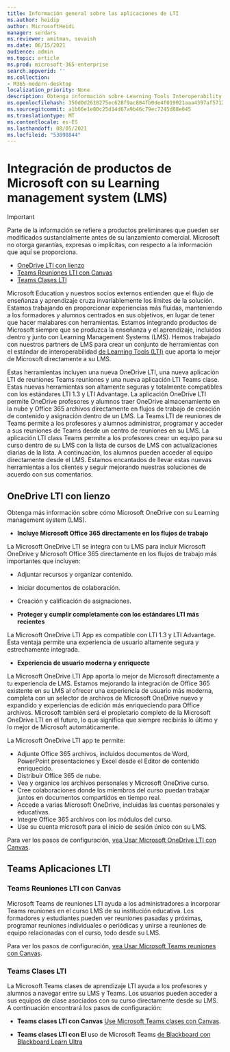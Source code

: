 ```yaml
---
title: Información general sobre las aplicaciones de LTI
ms.author: heidip
author: MicrosoftHeidi
manager: serdars
ms.reviewer: amitman, sovaish
ms.date: 06/15/2021
audience: admin
ms.topic: article
ms.prod: microsoft-365-enterprise
search.appverid: ''
ms.collection:
- M365-modern-desktop
localization_priority: None
description: Obtenga información sobre Learning Tools Interoperability (LTI) Office aplicaciones en M365 y cómo ayudarán a los formadores al integrar aplicaciones de Office en su sistema de administración de Learning (LMS).
ms.openlocfilehash: 350d0d2618275ec628f9ac884fb0de4f019021aaa4397af57129fa29bbfcb86b
ms.sourcegitcommit: a1b66e1e80c25d14d67a9b46c79ec7245d88e045
ms.translationtype: MT
ms.contentlocale: es-ES
ms.lasthandoff: 08/05/2021
ms.locfileid: "53898844"
---
```

# <a name="integrating-microsoft-products-with-your-learning-management-system-lms"></a>Integración de productos de Microsoft con su Learning management system (LMS)

> [!IMPORTANT]
> Parte de la información se refiere a productos preliminares que pueden ser modificados sustancialmente antes de su lanzamiento comercial. Microsoft no otorga garantías, expresas o implícitas, con respecto a la información que aquí se proporciona.

- [OneDrive LTI con lienzo](#onedrive-lti-with-canvas)
- [Teams Reuniones LTI con Canvas](#teams-meetings-lti-with-canvas)
- [Teams Clases LTI](#teams-classes-lti)

Microsoft Education y nuestros socios externos entienden que el flujo de enseñanza y aprendizaje cruza invariablemente los límites de la solución. Estamos trabajando en proporcionar experiencias más fluidas, manteniendo a los formadores y alumnos centrados en sus objetivos, en lugar de tener que hacer malabares con herramientas. Estamos integrando productos de Microsoft siempre que se produzca la enseñanza y el aprendizaje, incluidos dentro y junto con Learning Management Systems (LMS). Hemos trabajado con nuestros partners de LMS para crear un conjunto de herramientas con el estándar de interoperabilidad [de Learning Tools (LTI)](https://www.imsglobal.org/activity/learning-tools-interoperability) que aporta lo mejor de Microsoft directamente a su LMS.

Estas herramientas incluyen una nueva OneDrive LTI, una nueva aplicación LTI de reuniones Teams reuniones y una nueva aplicación LTI Teams clase. Estas nuevas herramientas son altamente seguras y totalmente compatibles con los estándares LTI 1.3 y LTI Advantage. La aplicación OneDrive LTI permite OneDrive profesores y alumnos traer OneDrive almacenamiento en la nube y Office 365 archivos directamente en flujos de trabajo de creación de contenido y asignación dentro de un LMS. La Teams LTI de reuniones de Teams permite a los profesores y alumnos administrar, programar y acceder a sus reuniones de Teams desde un centro de reuniones en su LMS. La aplicación LTI class Teams permite a los profesores crear un equipo para su curso dentro de su LMS con la lista de cursos de LMS con actualizaciones diarias de la lista. A continuación, los alumnos pueden acceder al equipo directamente desde el LMS. Estamos encantados de llevar estas nuevas herramientas a los clientes y seguir mejorando nuestras soluciones de acuerdo con sus comentarios.

## <a name="onedrive-lti-with-canvas"></a>OneDrive LTI con lienzo

Obtenga más información sobre cómo Microsoft OneDrive con su Learning management system (LMS).

- **Incluye Microsoft Office 365 directamente en los flujos de trabajo**

La Microsoft OneDrive LTI se integra con tu LMS para incluir Microsoft OneDrive y Microsoft Office 365 directamente en los flujos de trabajo más importantes que incluyen:

- Adjuntar recursos y organizar contenido.
- Iniciar documentos de colaboración.
- Creación y calificación de asignaciones.

- **Proteger y cumplir completamente con los estándares LTI más recientes**

La Microsoft OneDrive LTI App es compatible con LTI 1.3 y LTI Advantage. Esta ventaja permite una experiencia de usuario altamente segura y estrechamente integrada.

- **Experiencia de usuario moderna y enriquecte**

La Microsoft OneDrive LTI App aporta lo mejor de Microsoft directamente a tu experiencia de LMS. Estamos mejorando la integración de Office 365 existente en su LMS al ofrecer una experiencia de usuario más moderna, completa con un selector de archivos de Microsoft OneDrive nuevo y expandido y experiencias de edición más enriqueciendo para Office archivos. Microsoft también será el propietario completo de la Microsoft OneDrive LTI en el futuro, lo que significa que siempre recibirás lo último y lo mejor de Microsoft automáticamente.

La Microsoft OneDrive LTI app te permite:

- Adjunte Office 365 archivos, incluidos documentos de Word, PowerPoint presentaciones y Excel desde el Editor de contenido enriquecido.
- Distribuir Office 365 de nube.
- Vea y organice los archivos personales y Microsoft OneDrive curso.
- Cree colaboraciones donde los miembros del curso puedan trabajar juntos en documentos compartidos en tiempo real.
- Accede a varias Microsoft OneDrive, incluidas las cuentas personales y educativas.
- Integre Office 365 archivos con los módulos del curso.
- Use su cuenta microsoft para el inicio de sesión único con su LMS.

Para ver los pasos de configuración, [vea Usar Microsoft OneDrive LTI con Canvas](use-onedrive-with-lms.md).

## <a name="teams-lti-apps"></a>Teams Aplicaciones LTI

### <a name="teams-meetings-lti-with-canvas"></a>Teams Reuniones LTI con Canvas

Microsoft Teams de reuniones LTI ayuda a los administradores a incorporar Teams reuniones en el curso LMS de su institución educativa. Los formadores y estudiantes pueden ver reuniones pasadas y próximas, programar reuniones individuales o periódicas y unirse a reuniones de equipo relacionadas con el curso, todo desde su LMS.

Para ver los pasos de configuración, [vea Usar Microsoft Teams reuniones con Canvas](teams-meetings-with-canvas.md).

### <a name="teams-classes-lti"></a>Teams Clases LTI

La Microsoft Teams clases de aprendizaje LTI ayuda a los profesores y alumnos a navegar entre su LMS y Teams. Los usuarios pueden acceder a sus equipos de clase asociados con su curso directamente desde su LMS. A continuación encontrará los pasos de configuración:

- **Teams clases LTI con Canvas** [Use Microsoft Teams clases con Canvas](teams-classes-with-canvas.md).

- **Teams clases LTI con El** uso de Microsoft Teams [de Blackboard con Blackboard Learn Ultra](teams-classes-with-blackboard.md)
